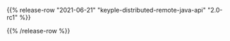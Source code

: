 {{% release-row "2021-06-21" "keyple-distributed-remote-java-api" "2.0-rc1" %}} 

{{% /release-row %}}
